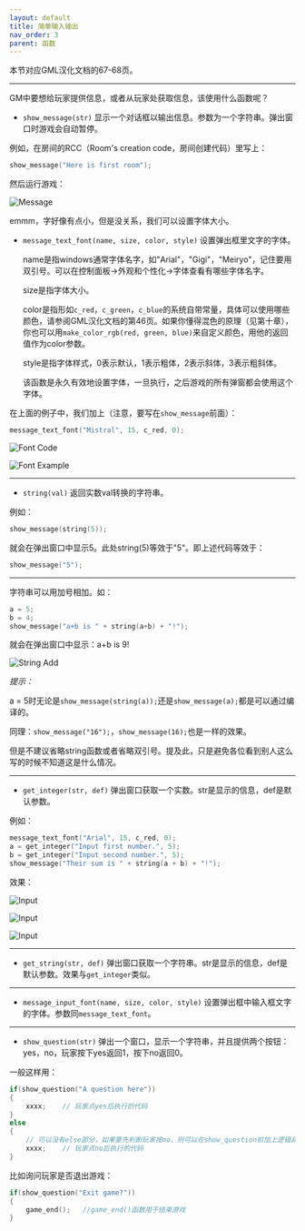 ```yaml
---
layout: default
title: 简单输入输出
nav_order: 3
parent: 函数
---
```


本节对应GML汉化文档的67-68页。

---

GM中要想给玩家提供信息，或者从玩家处获取信息，该使用什么函数呢？

* `show_message(str)` 显示一个对话框以输出信息。参数为一个字符串。弹出窗口时游戏会自动暂停。

例如，在房间的RCC（Room\'s creation code，房间创建代码）里写上：

```c
show_message("Here is first room");
```

然后运行游戏：

![Message](/assets/images/function/message.png)

emmm，字好像有点小，但是没关系，我们可以设置字体大小。

* `message_text_font(name, size, color, style)` 设置弹出框里文字的字体。

    name是指windows通常字体名字，如"Arial"，"Gigi"，"Meiryo"，记住要用双引号。可以在控制面板->外观和个性化->字体查看有哪些字体名字。

    size是指字体大小。

    color是指形如`c_red`，`c_green`，`c_blue`的系统自带常量，具体可以使用哪些颜色，请参阅GML汉化文档的第46页。如果你懂得混色的原理（见第十章），你也可以用`make_color_rgb(red, green, blue)`来自定义颜色，用他的返回值作为color参数。

    style是指字体样式，0表示默认，1表示粗体，2表示斜体，3表示粗斜体。

    该函数是永久有效地设置字体，一旦执行，之后游戏的所有弹窗都会使用这个字体。

在上面的例子中，我们加上（注意，要写在`show_message`前面）：

```c
message_text_font("Mistral", 15, c_red, 0);
```

![Font Code](/assets/images/function/font_code.png)

![Font Example](/assets/images/function/font_example.png)

---

* `string(val)` 返回实数val转换的字符串。

例如：

```c
show_message(string(5));
```

就会在弹出窗口中显示5。此处string(5)等效于"5"。即上述代码等效于：

```c
show_message("5");
```

---

字符串可以用加号相加。如：

```c
a = 5;
b = 4;
show_message("a+b is " + string(a+b) + "!");
```

就会在弹出窗口中显示：a+b is 9!

![String Add](/assets/images/function/string_add.png)

*提示：*

a = 5时无论是`show_message(string(a));`还是`show_message(a);`都是可以通过编译的。

同理：`show_message("16");`，`show_message(16);`也是一样的效果。

但是不建议省略string函数或者省略双引号。提及此，只是避免各位看到别人这么写的时候不知道这是什么情况。

---

* `get_integer(str, def)` 弹出窗口获取一个实数。str是显示的信息，def是默认参数。

例如：

```c
message_text_font("Arial", 15, c_red, 0);
a = get_integer("Input first number.", 5);
b = get_integer("Input second number.", 5);
show_message("Their sum is " + string(a + b) + "!");
```

效果：

![Input](/assets/images/function/input1.png)

![Input](/assets/images/function/input2.png)

![Input](/assets/images/function/input3.png)

---

* `get_string(str, def)` 弹出窗口获取一个字符串。str是显示的信息，def是默认参数。效果与`get_integer`类似。

---

* `message_input_font(name, size, color, style)` 设置弹出框中输入框文字的字体。参数同`message_text_font`。

---

* `show_question(str)` 弹出一个窗口，显示一个字符串，并且提供两个按钮：yes，no，玩家按下yes返回1，按下no返回0。

一般这样用：

```c
if(show_question("A question here"))
{
    xxxx;    // 玩家点yes后执行的代码
}
else
{
    // 可以没有else部分，如果要先判断玩家按no，则可以在show_question前加上逻辑非（!）
    xxxx;    // 玩家点no后执行的代码
}
```

比如询问玩家是否退出游戏：

```c
if(show_question("Exit game?"))
{
    game_end();   //game_end()函数用于结束游戏
}
```
